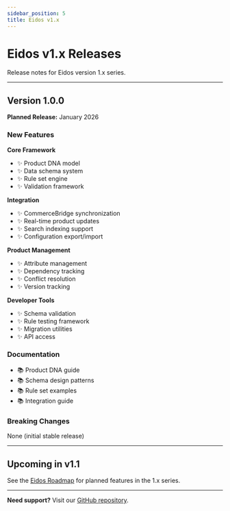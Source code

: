 ```yaml
---
sidebar_position: 5
title: Eidos v1.x
---
```


# Eidos v1.x Releases

Release notes for Eidos version 1.x series.

---

## Version 1.0.0

**Planned Release:** January 2026

### New Features

**Core Framework**
- ✨ Product DNA model
- ✨ Data schema system
- ✨ Rule set engine
- ✨ Validation framework

**Integration**
- ✨ CommerceBridge synchronization
- ✨ Real-time product updates
- ✨ Search indexing support
- ✨ Configuration export/import

**Product Management**
- ✨ Attribute management
- ✨ Dependency tracking
- ✨ Conflict resolution
- ✨ Version tracking

**Developer Tools**
- ✨ Schema validation
- ✨ Rule testing framework
- ✨ Migration utilities
- ✨ API access

### Documentation

- 📚 Product DNA guide
- 📚 Schema design patterns
- 📚 Rule set examples
- 📚 Integration guide

### Breaking Changes

None (initial stable release)

---

## Upcoming in v1.1

See the [Eidos Roadmap](/roadmap/eidos) for planned features in the 1.x series.

---

**Need support?** Visit our [GitHub repository](https://github.com/codedventuresptyltd/public).


